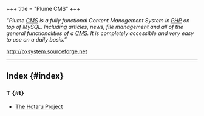 +++
title = "Plume CMS"
+++

_“Plume <abbr title="Content Management System">CMS</abbr> is a fully functional Content Management System in <abbr title="Hypertext Preprocessor">PHP</abbr> on top of MySQL. Including articles, news, file management and all of the general functionalities of a <abbr title="Content Management System">CMS</abbr>. It is completely accessible and very easy to use on a daily basis.”_

<http://pxsystem.sourceforge.net>

<div id="alphaindex">

---

## Index {#index}

### T {#t}

- [The Hotaru Project](@/wiki/plugins/plumecms/hotaru.md)

</div>

